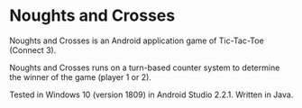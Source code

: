 # Noughts and Crosses

Noughts and Crosses is an Android application game
of Tic-Tac-Toe (Connect 3).

Noughts and Crosses runs on a turn-based counter
system to determine the winner of the game
(player 1 or 2).

Tested in Windows 10 (version 1809) in
Android Studio 2.2.1. Written in Java.
